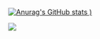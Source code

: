 [![Anurag's GitHub stats](https://github-readme-stats.vercel.app/api?username=Lukiticas&count_private=true)
)](https://github.com/anuraghazra/github-readme-stats)

<a href="https://github.com/Lukiticas">
  <img align="center" src="https://github-readme-stats.anuraghazra1.vercel.app/api/top-langs/?username=Lukiticas&layout=compact&theme=radical" />
</a>
